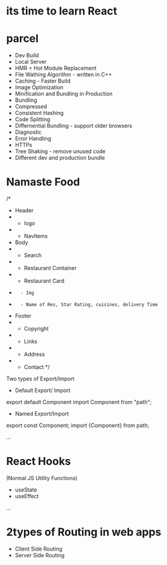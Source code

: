 # its time to learn React

# parcel
- Dev Build
- Local Server
- HMR = Hot Module Replacement
- File Wathing Algorithm - written in C++
- Caching - Faster Build
- Image Optimization
- Minification and Bundling in Production
- Bundling
- Compressed
- Consistent Hashing
- Code Splitting
- Differnential Bundling - support older browsers
- Diagnostic 
- Error Handling
- HTTPs
- Tree Shaking - remove unused code
- Different dev and production bundle

# Namaste Food
/*
 * Header
 *  - logo
 *  - NavItems
 * Body
 *  - Search
 *  - Restaurant Container
 *    - Restaurant Card
 *       - Img
 *       - Name of Res, Star Rating, cuisines, delivery Time
 * Footer
 *  - Copyright
 *  - Links
 *  - Address
 *  - Contact
 */

Two types of Export/Import

- Default Export/ Import

export default Component
import Component from "path";

- Named Export/Import

export const Component;
import {Component} from path;

...
# React Hooks
(Normal JS Utility Functions)
- useState
- useEffect

...

# 2types of Routing in web apps
 - Client Side Routing
 - Server Side Routing